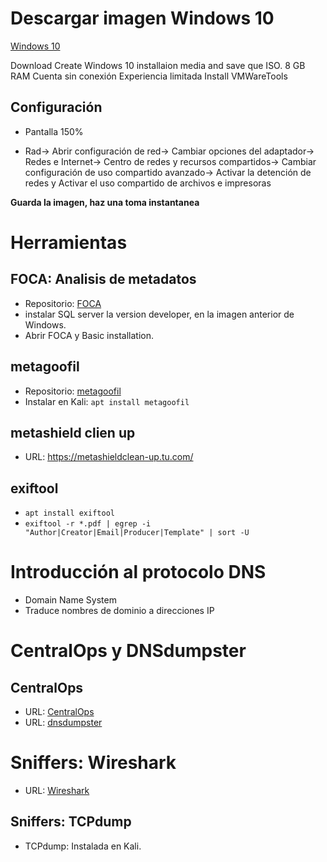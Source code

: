 # Descargar imagen Windows 10

[Windows 10](https://www.microsoft.com/en-us/software-download/windows10)

Download Create Windows 10 installaion media and save que ISO.
8 GB RAM
Cuenta sin conexión
Experiencia limitada
Install VMWareTools

## Configuración

 - Pantalla 150%

 - Rad-> Abrir configuración de red-> Cambiar opciones del adaptador-> Redes e Internet-> Centro de redes y recursos compartidos-> Cambiar configuración de uso compartido avanzado-> Activar la detención de redes y Activar el uso compartido de archivos e impresoras

**Guarda la imagen, haz una toma instantanea**

# Herramientas

## FOCA: Analisis de metadatos

 - Repositorio: [FOCA](https://github.com/ElevenPaths/FOCA)
 - instalar SQL server la version developer, en la imagen anterior de Windows.
 - Abrir FOCA y Basic installation. 

## metagoofil

 - Repositorio: [metagoofil](https://github.com/laramies/metagoofil)
 - Instalar en Kali: `apt install metagoofil`

## metashield clien up

 - URL: https://metashieldclean-up.tu.com/

## exiftool

 - `apt install exiftool`
 - `exiftool -r *.pdf | egrep -i "Author|Creator|Email|Producer|Template" | sort -U`

# Introducción al protocolo DNS

 - Domain Name System
 - Traduce nombres de dominio a direcciones IP

# CentralOps y DNSdumpster

## CentralOps

 - URL: [CentralOps](https://centralops.net/co/)
 - URL: [dnsdumpster](https://dnsdumpster.com/)

# Sniffers: Wireshark

 - URL: [Wireshark](https://www.wireshark.org/)

## Sniffers: TCPdump

 - TCPdump: Instalada en Kali.
